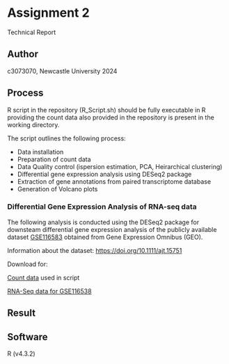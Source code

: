 # Assignment 2

Technical Report


## Author

c3073070, Newcastle University 2024


## Process 

R script in the repository (R_Script.sh) should be fully executable in R providing the count data also provided in the repository is present in the working directory.

The script outlines the following process:

* Data installation
* Preparation of count data
* Data Quality control (ispersion estimation, PCA, Heirarchical clustering)
* Differential gene expression analysis using DESeq2 package
* Extraction of gene annotations from paired transcriptome database
* Generation of Volcano plots

### Differential Gene Expression Analysis of RNA-seq data

The following analysis is conducted using the DESeq2 package for downsteam differential gene expression analysis of  the publicly available dataset [GSE116583](https://www.ncbi.nlm.nih.gov/geo/query/acc.cgi?acc=GSE116583 "@embed") obtained from Gene Expression Omnibus (GEO).

Information about the dataset: https://doi.org/10.1111/ajt.15751


Download for: 

[Count data](https://github.com/sjcockell/mmb8052/raw/main/practicals/practical_08/results/counts.zip "@embed") used in script

[RNA-Seq data for GSE116538](https://github.com/sjcockell/mmb8052/raw/main/practicals/practical_08/results/counts.zip "@embed")


## Result





## Software

R (v4.3.2)
